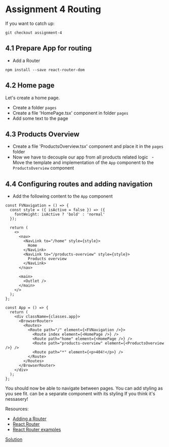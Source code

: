# Assignment 4 Routing

If you want to catch up:

```
git checkout assignment-4
```

## 4.1 Prepare App for routing

- Add a Router

```
npm install --save react-router-dom
```

## 4.2 Home page

Let's create a home page.

- Create a folder `pages`
- Create a file 'HomePage.tsx' component in folder `pages`
- Add some text to the page

## 4.3 Products Overview

- Create a file 'ProductsOverview.tsx' component and place it in the `pages` folder
- Now we have to decouple our app from all products related logic
    - Move the template and implementation of the `App` component to the `ProductsOverview` component

## 4.4 Configuring routes and adding navigation

- Add the following content to the `App` component

```tsx
const FVNavigation = () => {
  const style = ({ isActive = false }) => ({
    fontWeight: isActive ? 'bold' : 'normal'
  });

  return (
    <>
      <nav>
        <NavLink to="/home" style={style}>
          Home
        </NavLink>
        <NavLink to="/products-overview" style={style}>
          Products overview
        </NavLink>
      </nav>

      <main>
        <Outlet />
      </main>
    </>
  );
};

const App = () => {
  return (
    <div className={classes.app}>
      <BrowserRouter>
        <Routes>
          <Route path="/" element={<FVNavigation />}>
            <Route index element={<HomePage />} />
            <Route path="home" element={<HomePage />} />
            <Route path="products-overview" element={<ProductsOverview />} />
            <Route path="*" element={<p>404!</p>} />
          </Route>
        </Routes>
      </BrowserRouter>
    </div>
  );
};
```

You should now be able to navigate between pages.
You can add styling as you see fit.
<FVNavigation /> can be a separate component with its styling If you think it's nessasery!

Resources:

- [Adding a Router](https://create-react-app.dev/docs/adding-a-router/)
- [React Router](https://reactrouter.com/en/6.6.1)
- [React Router examples](https://reactrouter.com/en/6.6.1/start/examples#examples)

[Solution](https://github.com/FrontValue/react-training/compare/assignment-4...assignment-5)
